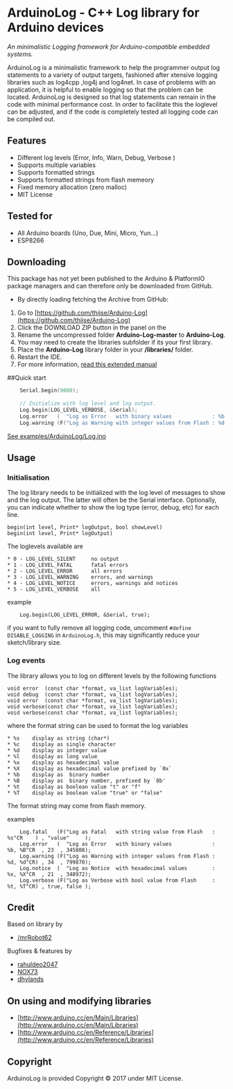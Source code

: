 ArduinoLog - C++ Log library for Arduino devices
====================

*An minimalistic Logging framework  for Arduino-compatible embedded systems.*

ArduinoLog is a minimalistic framework to help the programmer output log statements to a variety of output targets, fashioned after xtensive logging libraries such as log4cpp ,log4j and log4net. In case of problems with an application, it is helpful to enable logging so that the problem can be located. ArduinoLog is designed so that log statements can remain in the code with minimal performance cost. In order to facilitate this the loglevel can be adjusted, and if the code is completely tested all logging code can be compiled out. 

## Features

* Different log levels (Error, Info, Warn, Debug, Verbose )
* Supports multiple variables
* Supports formatted strings 
* Supports formatted strings from flash memeory
* Fixed memory allocation (zero malloc)
* MIT License

## Tested for 

* All Arduino boards (Uno, Due, Mini, Micro, Yun...)
* ESP8266

## Downloading

This package has not yet been published to the Arduino & PlatformIO package managers and can therefore only be downloaded from GitHub. 

- By directly loading fetching the Archive from GitHub: 
 1. Go to [https://github.com/thijse/Arduino-Log](https://github.com/thijse/Arduino-Log)
 2. Click the DOWNLOAD ZIP button in the panel on the
 3. Rename the uncompressed folder **Arduino-Log-master** to **Arduino-Log**.
 4. You may need to create the libraries subfolder if its your first library.  
 5. Place the **Arduino-Log** library folder in your **<arduinosketchfolder>/libraries/** folder. 
 5. Restart the IDE.
 6. For more information, [read this extended manual](http://thijs.elenbaas.net/2012/07/installing-an-arduino-library/)


##Quick start

```c++
    Serial.begin(9600);
    
    // Initialize with log level and log output. 
    Log.begin(LOG_LEVEL_VERBOSE, &Serial);
    Log.error   (  "Log as Error   with binary values             : %b, %B"CR  , 23  , 345808);
    Log.warning (F("Log as Warning with integer values from Flash : %d, %d"CR) , 34  , 799870);
```

[See examples/ArduinoLog/Log.ino](examples/ArduinoLog/Log.ino)

## Usage

### Initialisation

The log library needs to be initialized with the log level of messages to show and the log output. The latter will often be the Serial interface.
Optionally, you can indicate whether to show the log type (error, debug, etc) for each line.

```
begin(int level, Print* logOutput, bool showLevel)
begin(int level, Print* logOutput)
```

The loglevels available are

```
* 0 - LOG_LEVEL_SILENT     no output 
* 1 - LOG_LEVEL_FATAL      fatal errors 
* 2 - LOG_LEVEL_ERROR      all errors  
* 3 - LOG_LEVEL_WARNING    errors, and warnings 
* 4 - LOG_LEVEL_NOTICE     errors, warnings and notices 
* 5 - LOG_LEVEL_VERBOSE    all 
```

example

```
    Log.begin(LOG_LEVEL_ERROR, &Serial, true);
```

if you want to fully remove all logging code, uncomment `#define DISABLE_LOGGING` in `ArduinoLog.h`, this may significantly reduce your sketch/library size.

### Log events

The library allows you to log on different levels by the following functions

```
void error  (const char *format, va_list logVariables); 
void debug  (const char *format, va_list logVariables);
void error  (const char *format, va_list logVariables);
void verbose(const char *format, va_list logVariables);
void verbose(const char *format, va_list logVariables);
```

where the format string can be used to format the log variables

```
* %s	display as string (char*)
* %c	display as single character
* %d	display as integer value
* %l	display as long value
* %x	display as hexadecimal value
* %X	display as hexadecimal value prefixed by `0x`
* %b	display as  binary number
* %B	display as  binary number, prefixed by `0b'
* %t	display as boolean value "t" or "f"
* %T	display as boolean value "true" or "false"
```

The format string may come from flash memory.

examples

```
    Log.fatal   (F("Log as Fatal   with string value from Flash   : %s"CR    ) , "value"     );
    Log.error   (  "Log as Error   with binary values             : %b, %B"CR  , 23  , 345808);
    Log.warning (F("Log as Warning with integer values from Flash : %d, %d"CR) , 34  , 799870);
    Log.notice  (  "Log as Notice  with hexadecimal values        : %x, %X"CR  , 21  , 348972);
    Log.verbose (F("Log as Verbose with bool value from Flash     : %t, %T"CR) , true, false );
```


## Credit

Based on library by 
* [/mrRobot62](https://github.com/mrRobot62)  

Bugfixes & features by
* [rahuldeo2047](https://github.com/rahuldeo2047)
* [NOX73](https://github.com/NOX73)
* [dhylands](https://github.com/dhylands)


## On using and modifying libraries

- [http://www.arduino.cc/en/Main/Libraries](http://www.arduino.cc/en/Main/Libraries)
- [http://www.arduino.cc/en/Reference/Libraries](http://www.arduino.cc/en/Reference/Libraries) 

## Copyright

ArduinoLog is provided Copyright © 2017 under MIT License.

